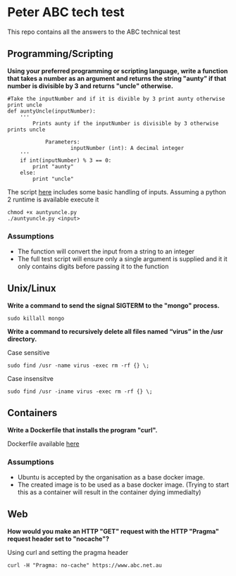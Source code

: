 # Peter ABC tech test
This repo contains all the answers to the ABC technical test

## Programming/Scripting
**Using your preferred programming or scripting language, write a function that takes a number as an argument and returns the string "aunty" if that number is divisible by 3 and returns "uncle" otherwise.**

```
#Take the inputNumber and if it is divible by 3 print aunty otherwise print uncle
def auntyUncle(inputNumber):
    '''
        Prints aunty if the inputNumber is divisible by 3 otherwise prints uncle

            Parameters:
                    inputNumber (int): A decimal integer
    '''
    if int(inputNumber) % 3 == 0:
        print "aunty"
    else:
        print "uncle"
```

The script [here](auntyuncle.py) includes some basic handling of inputs. Assuming a python 2 runtime is available execute it
```
chmod +x auntyuncle.py
./auntyuncle.py <input>
```

### Assumptions
- The function will convert the input from a string to an integer
- The full test script will ensure only a single argument is supplied and it it only contains digits before passing it to the function

## Unix/Linux
**Write a command to send the signal SIGTERM to the "mongo" process.**
```
sudo killall mongo
```
**Write a command to recursively delete all files named “virus” in the /usr directory.**

Case sensitive
```
sudo find /usr -name virus -exec rm -rf {} \;
```
Case insensitve
```
sudo find /usr -iname virus -exec rm -rf {} \;
```
## Containers
**Write a Dockerfile that installs the program "curl".**

Dockerfile available [here](Dockerfile)
### Assumptions
- Ubuntu is accepted by the organisation as a base docker image.
- The created image is to be used as a base docker image. (Trying to start this as a container will result in the container dying immedialty)

## Web
**How would you make an HTTP "GET" request with the HTTP "Pragma" request header set to "nocache"?**

Using curl and setting the pragma header
```
curl -H "Pragma: no-cache" https://www.abc.net.au
```